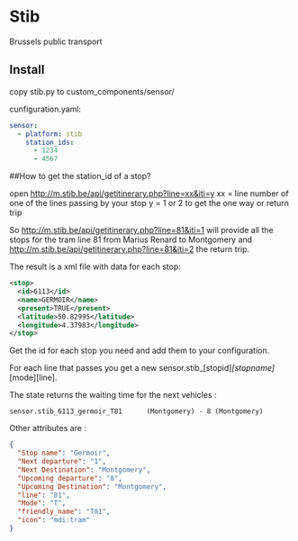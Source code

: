 # Stib 
Brussels public transport 

## Install
copy stib.py to custom_components/sensor/

cunfiguration.yaml:

```yaml
sensor:
  - platform: stib
    station_ids:
      - 1234
      - 4567

```

##How to get the station_id of a stop?

open http://m.stib.be/api/getitinerary.php?line=xx&iti=y
xx = line number of one of the lines passing by your stop
y = 1 or 2  to get the one way or return trip

So http://m.stib.be/api/getitinerary.php?line=81&iti=1 will provide all the stops for the tram line 81 from Marius Renard to Montgomery and http://m.stib.be/api/getitinerary.php?line=81&iti=2 the return trip.

The result is a xml file with data for each stop:
```xml
<stop>
  <id>6113</id>
  <name>GERMOIR</name>
  <present>TRUE</present>
  <latitude>50.82995</latitude>
  <longitude>4.37983</longitude>
</stop>
```
Get the id for each stop you need and add them to your configuration.

For each line that passes you get a new sensor.stib_[stopid]_[stopname]_[mode][line].

The state returns the waiting time for the next vehicles : 
```
sensor.stib_6113_germoir_T81      (Montgomery) - 8 (Montgomery)
```

Other attributes are :
```json
{
  "Stop name": "Germoir",
  "Next departure": "1",
  "Next Destination": "Montgomery",
  "Upcoming departure": "8",
  "Upcoming Destination": "Montgomery",
  "line": "81",
  "Mode": "T",
  "friendly_name": "T81",
  "icon": "mdi:tram"
}
```


